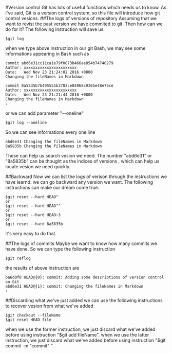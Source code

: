 #Version control
Git has lots of useful functions which needs us to know. As I've said, Git is a version control system, so
this file will introduce how git control vesions.
##The logs of versions of repository
Assuming that we want to revist the past version we have commited to git. Then how can we do for it? The 
following instruction will save us.

	$git log
	
when we type above instruction in our git Bash, we may see some informations appearing in Bash such as

	commit abd6e31cc11ca1e79f0073b466ae854b74740279
	Author: xxxxxxxxxxxxxxxxxxxxxxx
	Date:   Wed Nov 23 21:24:02 2016 +0800
    Changing the fileNames in Markdown

	commit 8a5835b7b495555b3782ce84968c930be48e76ce
	Author: xxxxxxxxxxxxxxxxxxxxxxx
	Date:   Wed Nov 23 21:21:44 2016 +0800
    Changing the fileNames in Markdown
	:

or we can add parameter "--oneline"

	$git log --oneline
	
So we can see informations every one line

	abd6e31 Changing the fileNames in Markdown
	8a5835b Changing the fileNames in Markdown

These can help us search vesion we need. The number "abd6e31" or "8a5835b" can be thought as the 
indices of versions , which can help us locate vesion we need quickly.

##Backward
Now we can list the logs of verison through the instructions we have learnd. we can go backward any version
we want. The following instructions can make our dream come true.

	$git reset --hard HEAD^
	or
	$git reset --hard HEAD^^
	or
	$git reset --hard HEAD~3
	or 
	$git reset --hard 8a5835b
	
it's very easy to do that.

##The logs of commits
Maybe we want to know how many commits we have done. So we can type the following instruction

	$git reflog
	
the results of above instruction are

	ba6d0f8 HEAD@{0}: commit: Adding some descriptions of version control on Git
	abd6e31 HEAD@{1}: commit: Changing the fileNames in Markdown
	:

##Discarding what we've just added
we can use the following instructions to recover vesion from what we've added

	$git checkout --fileName
	$git reset HEAD file
	
when we use the former instruction, we just discard what we've added before using instruction "$git add fileName". when we use the latter instruction, we just 
discard what we've added before using instruction "$git commit -m "commit" ".